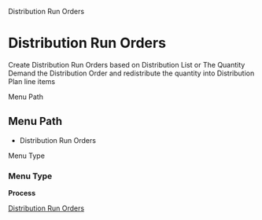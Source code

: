 
Distribution Run Orders
# Distribution Run Orders


Create Distribution Run Orders based on Distribution List or The Quantity Demand the Distribution Order and redistribute the quantity into Distribution Plan line items

Menu Path
## Menu Path



- Distribution Run Orders

Menu Type
### Menu Type

**Process**


[Distribution Run Orders](../../functional-guide/process/process-m_distributionrun-orders.md)